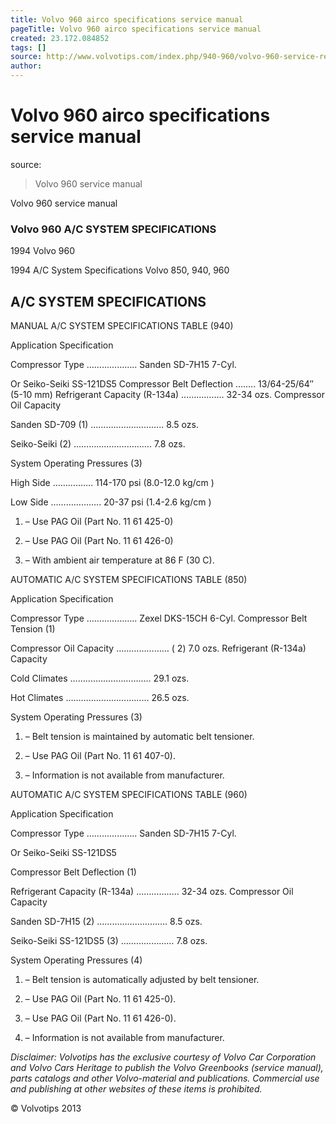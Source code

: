 ```yaml
---
title: Volvo 960 airco specifications service manual
pageTitle: Volvo 960 airco specifications service manual
created: 23.172.084852
tags: []
source: http://www.volvotips.com/index.php/940-960/volvo-960-service-repair-manual/ac-airco-specifications-service-manual/
author: 
---
```


# Volvo 960 airco specifications service manual
source: [](http://www.volvotips.com/index.php/940-960/volvo-960-service-repair-manual/ac-airco-specifications-service-manual/)

> Volvo 960 service manual


Volvo 960 service manual

### Volvo 960 A/C SYSTEM SPECIFICATIONS

1994 Volvo 960

1994 A/C System Specifications Volvo 850, 940, 960

## A/C SYSTEM SPECIFICATIONS

MANUAL A/C SYSTEM SPECIFICATIONS TABLE (940)

Application Specification

Compressor Type ……………….. Sanden SD-7H15 7-Cyl.

Or Seiko-Seiki SS-121DS5 Compressor Belt Deflection …….. 13/64-25/64″ (5-10 mm) Refrigerant Capacity (R-134a) …………….. 32-34 ozs. Compressor Oil Capacity

Sanden SD-709 (1) ……………………….. 8.5 ozs.

Seiko-Seiki (2) …………………………. 7.8 ozs.

System Operating Pressures (3)

High Side ……………. 114-170 psi (8.0-12.0 kg/cm )

Low Side ……………….. 20-37 psi (1.4-2.6 kg/cm )

1.  – Use PAG Oil (Part No. 11 61 425-0)
    
2.  – Use PAG Oil (Part No. 11 61 426-0)
    
3.  – With ambient air temperature at 86 F (30 C).
    

AUTOMATIC A/C SYSTEM SPECIFICATIONS TABLE (850)

Application Specification

Compressor Type ……………….. Zexel DKS-15CH 6-Cyl. Compressor Belt Tension (1)

Compressor Oil Capacity ………………… ( 2) 7.0 ozs. Refrigerant (R-134a) Capacity

Cold Climates ………………………….. 29.1 ozs.

Hot Climates …………………………… 26.5 ozs.

System Operating Pressures (3)

1.  – Belt tension is maintained by automatic belt tensioner.
    
2.  – Use PAG Oil (Part No. 11 61 407-0).
    
3.  – Information is not available from manufacturer.
    

AUTOMATIC A/C SYSTEM SPECIFICATIONS TABLE (960)

Application Specification

Compressor Type ……………….. Sanden SD-7H15 7-Cyl.

Or Seiko-Seiki SS-121DS5

Compressor Belt Deflection (1)

Refrigerant Capacity (R-134a) …………….. 32-34 ozs. Compressor Oil Capacity

Sanden SD-7H15 (2) ………………………. 8.5 ozs.

Seiko-Seiki SS-121DS5 (3) ………………… 7.8 ozs.

System Operating Pressures (4)

1.  – Belt tension is automatically adjusted by belt tensioner.
    
2.  – Use PAG Oil (Part No. 11 61 425-0).
    
3.  – Use PAG Oil (Part No. 11 61 426-0).
    
4.  – Information is not available from manufacturer.
    

_Disclaimer: Volvotips has the exclusive courtesy of Volvo Car Corporation and Volvo Cars Heritage to publish the Volvo Greenbooks (service manual), parts catalogs and other Volvo-material and publications. Commercial use and publishing at other websites of these items is prohibited._

© Volvotips 2013
